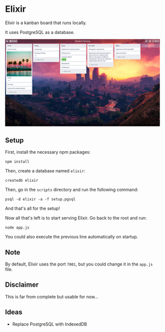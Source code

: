 # Elixir

Elixir is a kanban board that runs locally.

It uses PostgreSQL as a database.

![Screenshot of the Elixir Kanban Board](screenshot.png)

## Setup

First, install the necessary npm packages:
```shell
npm install
```

Then, create a database named `elixir`:
```pgsql
createdb elixir
```

Then, go in the `scripts` directory and run the following command:
```shell
psql -d elixir -a -f setup.pgsql
```

And that's all for the setup!

Now all that's left is to start serving Elixir. Go back to the root and run:
```shell
node app.js
```

You could also execute the previous line automatically on startup.

## Note

By default, Elixir uses the port `7001`, but you could change it in the `app.js` file.

## Disclaimer

This is far from complete but usable for now...

## Ideas
- Replace PostgreSQL with IndexedDB
